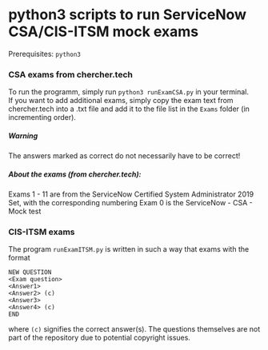 # python3 scripts to run ServiceNow CSA/CIS-ITSM mock exams

Prerequisites: `python3`

### CSA exams from chercher.tech

To run the programm, simply run `python3 runExamCSA.py` in your terminal.  
If you want to add additional exams, simply copy the exam text from chercher.tech into a .txt file and add it to the file list in the `Exams` folder (in incrementing order).
##### Warning
The answers marked as correct do not necessarily have to be correct!

##### About the exams (from chercher.tech):

Exams 1 - 11 are from the ServiceNow Certified System Administrator 2019 Set, with the corresponding numbering
Exam 0 is the ServiceNow - CSA - Mock test



### CIS-ITSM exams

The program `runExamITSM.py` is written in such a way that exams with the format

```
NEW QUESTION
<Exam question>
<Answer1>
<Answer2> (c)
<Answer3>
<Answer4> (c)
END
```

where `(c)` signifies the correct answer(s). The questions themselves are not part of the repository due to potential copyright issues.
